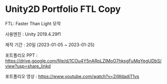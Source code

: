 # Unity2D Portfolio FTL Copy

FTL: Faster Than Light 모작

사용엔진 : Unity 2019.4.29f1

제작 기간 : 20일 (2023-01-05 ~ 2023-01-25)

포트폴리오 PPT : https://drive.google.com/file/d/1COu4Y5nARpLZIMoO7hksgFuMqYegUDbS/view?usp=share_linkd

포트폴리오 영상 : https://www.youtube.com/watch?v=2iWdadiT1vs
